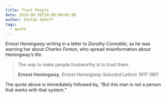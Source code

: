 ```yaml
---
title: Trust People
date: 2019-09-30T18:00:00+02:00
author: Stefan Imhoff
tags:
  - quote
---
```


_Ernest Hemingway_ writing in a letter to _Dorothy Connable_, as he was warning her about _Charles Fenton_, who spread misinformation about Hemingway’s life:

> The way to make people trustworthy is to trust them.
>
> **Ernest Hemingway**, _Ernest Hemingway Selected Letters 1917-1961_

The quote above is immediately followed by, <q>But this man is not a person that works with that system.</q>

